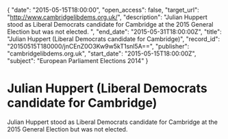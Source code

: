 {
  "date": "2015-05-15T18:00:00", 
  "open_access": false, 
  "target_url": "http://www.cambridgelibdems.org.uk/", 
  "description": "Julian Huppert stood as Liberal Democrats candidate for Cambridge at the 2015 General Election but was not elected. ", 
  "end_date": "2015-05-31T18:00:00Z", 
  "title": "Julian Huppert (Liberal Democrats candidate for Cambridge)", 
  "record_id": "20150515T180000/jnCEnZ0O3Kw9w5kT1snl5A==", 
  "publisher": "cambridgelibdems.org.uk", 
  "start_date": "2015-05-15T18:00:00Z", 
  "subject": "European Parliament Elections 2014"
}

# Julian Huppert (Liberal Democrats candidate for Cambridge)

Julian Huppert stood as Liberal Democrats candidate for Cambridge at the 2015 General Election but was not elected. 